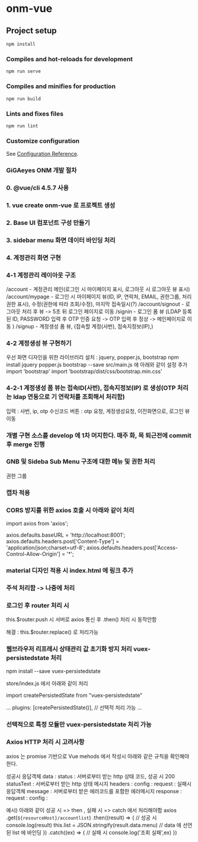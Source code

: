 # onm-vue

## Project setup
```
npm install
```

### Compiles and hot-reloads for development
```
npm run serve
```

### Compiles and minifies for production
```
npm run build
```

### Lints and fixes files
```
npm run lint
```

### Customize configuration
See [Configuration Reference](https://cli.vuejs.org/config/).

### GiGAeyes ONM 개발 절차 
### 0. @vue/cli 4.5.7 사용 
### 1. vue create onm-vue 로 프로젝트 생성

### 2. Base UI 컴포넌트 구성 만들기 

### 3. sidebar menu 화면 데이터 바인딩 처리

### 4. 계정관리 화면 구현
### 4-1 계정관리 레이아웃 구조

/account  - 계정관리 메인(로그인 시 마이페이지 표시, 로그아웃 시 로그아웃 뷰 표시)
/account/mypage - 로그인 시 마이페이지 뷰(ID, IP, 연락처, EMAIL, 권한그룹, 처리권한 표시), 수정(권한에 따라 조회/수정), 마지막 접속일시(?)
/account/signout - 로그아웃 처리 후 뷰 -> 5초 뒤 로그인 페이지로 이동
/signin  - 로그인 폼 뷰 (LDAP 등록된 ID, PASSWORD 입력 후 OTP 인증 요청 -> OTP 입력 후 정상 -> 메인페이지로 이동  )
/signup  - 계정생성 폼 뷰, (접속할 계정(사번), 접속지정보(IP),)

### 4-2 계정생성 뷰 구현하기

우선 화면 디자인을 위한 라이브러리 설치 : jquery, popper.js, bootstrap
npm install jquery popper.js bootstrap --save
src/main.js 에 아래와 같이 설정 추가
import 'bootstrap'
import 'bootstrap/dist/css/bootstrap.min.css'

### 4-2-1 계정생성 폼 뷰는 접속ID(사번), 접속지정보(IP) 로 생성(OTP 처리는 ldap 연동으로 기 연락처를 조회해서 처리함)
입력 : 사번, ip, otp 수신코드
버튼 : otp 요청, 계정생성요청, 이전화면으로, 로그인 뷰 이동

### 개별 구현 소스를 develop 에 1차 머지한다. 매주 화, 목 퇴근전에 commit 후 merge 진행

### GNB 및 Sideba Sub Menu 구조에 대한 메뉴 및 권한 처리 ###
권한 그룹

### 캡차 적용 ###

### CORS 방지를 위한 axios 호출 시 아래와 같이 처리 ### 

import axios from 'axios';

axios.defaults.baseURL = 'http://localhost:8001';
axios.defaults.headers.post['Content-Type'] = 'application/json;charset=utf-8';
axios.defaults.headers.post['Access-Control-Allow-Origin'] = '*';

### material 디자인 적용 시 index.html 에 링크 추가 ###

<!-- <link rel="stylesheet" href="https://cdnjs.cloudflare.com/ajax/libs/materialize/1.0.0/css/materialize.min.css"> -->

### 주석 처리함 -> 나중에 처리

### 로그인 후 router 처리 시 
this.$router.push 시 서버로 axios 통신 후 .then() 처리 시 동작안함

해결 : this.$router.replace() 로 처리가능 


### 웹브라우저 리프레시 상태관리 값 초기화 방지 처리 vuex-persistedstate 처리
npm install --save vuex-persistedstate

store/index.js 에서 아래와 같이 처리

import createPersistedState from "vuex-persistedstate"

...
plugins: [createPersistedState()],  // 선택적 처리 가능 
...

### 선택적으로 특정 모듈만 vuex-persistedstate 처리 가능

### Axios HTTP 처리 시 고려사항

axios 는 promise 기반으로 Vue mehods 에서 작성시 아래와 같은 규칙을 확인해야한다.

성공시 응답객체
  data : 
  status : 서버로부터 받는 http 상태 코드, 성공 시 200
  statusText : 서버로부터 받는 http 상태 메시지
  headers : 
  config : 
  request :
실패시 응답객체
  message : 서버로부터 받은 에러코드를 포함한 에러메시지
  response :
  request :
  config : 

예시) 아래와 같이 성공 시 => then , 실패 시 => catch 에서 처리해야함
axios
    .get(`${resourceHost}/accountlist`)
    .then((result) => {  // 성공 시
        console.log(result)
        this.list = JSON.stringify(result.data.menu)  // data 에 선언된 list 에 바인딩
    })
    .catch((ex) => {  // 실패 시
        console.log('조회 실패',ex)
    })

